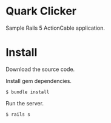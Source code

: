 # Quark Clicker

Sample Rails 5 ActionCable application.

# Install

Download the source code.

Install gem dependencies.

```
$ bundle install
```

Run the server.

```
$ rails s
```
